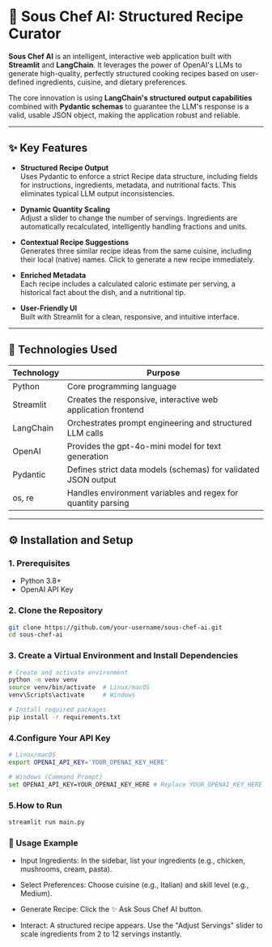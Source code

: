 # 🔪 Sous Chef AI: Structured Recipe Curator

**Sous Chef AI** is an intelligent, interactive web application built with **Streamlit** and **LangChain**. It leverages the power of OpenAI's LLMs to generate high-quality, perfectly structured cooking recipes based on user-defined ingredients, cuisine, and dietary preferences.

The core innovation is using **LangChain's structured output capabilities** combined with **Pydantic schemas** to guarantee the LLM's response is a valid, usable JSON object, making the application robust and reliable.

---

## ✨ Key Features

- **Structured Recipe Output**  
  Uses Pydantic to enforce a strict Recipe data structure, including fields for instructions, ingredients, metadata, and nutritional facts. This eliminates typical LLM output inconsistencies.

- **Dynamic Quantity Scaling**  
  Adjust a slider to change the number of servings. Ingredients are automatically recalculated, intelligently handling fractions and units.

- **Contextual Recipe Suggestions**  
  Generates three similar recipe ideas from the same cuisine, including their local (native) names. Click to generate a new recipe immediately.

- **Enriched Metadata**  
  Each recipe includes a calculated caloric estimate per serving, a historical fact about the dish, and a nutritional tip.

- **User-Friendly UI**  
  Built with Streamlit for a clean, responsive, and intuitive interface.

---

## 🚀 Technologies Used

| Technology   | Purpose                                                        |
|-------------|----------------------------------------------------------------|
| Python      | Core programming language                                       |
| Streamlit   | Creates the responsive, interactive web application frontend   |
| LangChain   | Orchestrates prompt engineering and structured LLM calls       |
| OpenAI      | Provides the gpt-4o-mini model for text generation             |
| Pydantic    | Defines strict data models (schemas) for validated JSON output |
| os, re      | Handles environment variables and regex for quantity parsing  |

---

## ⚙️ Installation and Setup

### 1. Prerequisites
- Python 3.8+
- OpenAI API Key

### 2. Clone the Repository
```bash
git clone https://github.com/your-username/sous-chef-ai.git
cd sous-chef-ai
```
### 3. Create a Virtual Environment and Install Dependencies
```bash
# Create and activate environment
python -m venv venv
source venv/bin/activate  # Linux/macOS
venv\Scripts\activate     # Windows

# Install required packages
pip install -r requirements.txt
```
### 4.Configure Your API Key
```bash
# Linux/macOS
export OPENAI_API_KEY='YOUR_OPENAI_KEY_HERE'

# Windows (Command Prompt)
set OPENAI_API_KEY=YOUR_OPENAI_KEY_HERE # Replace YOUR_OPENAI_KEY_HERE with your actual key.
```

### 5.How to Run
```bash
streamlit run main.py
```

### 🍴 Usage Example

- Input Ingredients: In the sidebar, list your ingredients (e.g.,  chicken, mushrooms, cream, pasta).

- Select Preferences: Choose cuisine (e.g., Italian) and skill level (e.g., Medium).

- Generate Recipe: Click the ✨ Ask Sous Chef AI button.

- Interact: A structured recipe appears. Use the "Adjust Servings" slider to scale ingredients from 2 to 12 servings instantly.